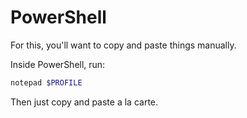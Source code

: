# PowerShell

For this, you'll want to copy and paste things manually.

Inside PowerShell, run:

```PowerShell
notepad $PROFILE
```

Then just copy and paste a la carte.
